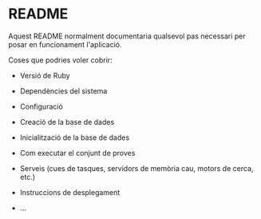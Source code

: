 # README

Aquest README normalment documentaria qualsevol pas necessari per posar en
funcionament l'aplicació.

Coses que podries voler cobrir:

* Versió de Ruby

* Dependències del sistema

* Configuració

* Creació de la base de dades

* Inicialització de la base de dades

* Com executar el conjunt de proves

* Serveis (cues de tasques, servidors de memòria cau, motors de cerca, etc.)

* Instruccions de desplegament

* ...
